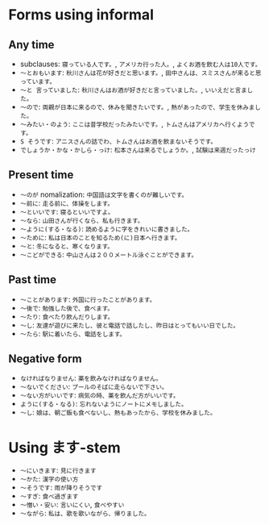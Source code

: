 # Forms using informal

## Any time

* subclauses: `寝っている⼈です。`, `アメリカ行った人。`, `よくお酒を飲む⼈は10⼈です。`
* `～とおもいます`: `秋川さんは花が好きだと思います。`, `⽥中さんは、スミスさんが来ると思っています。`
* `～と ⾔っていました`: `秋川さんはお酒が好きだと⾔っていました。`, `いいえだと⾔ました。`
* `～ので`: `両親が⽇本に来るので、休みを聞きたいです。`, `熱があったので、学⽣を休みました。`
* `～みたい・のよう`: `ここは昔学校だったみたいです。`, `トムさんはアメリカへ⾏くようです。`
* `S そうです`: `アニスさんの話でわ、トムさんはお酒を飲まないそうです。`
* `でしょうか・かな・かしら・っけ`: `松本さんは来るでしょうか。`, `試験は来週だったっけ`

## Present time

* `～のが` nomalization: `中国語は⽂字を書くのが難しいです。`
* `～前に`: `走る前に、体操をします。`
* `～といいです`: `寝るといいですよ。`
* `～なら`: `⼭⽥さんが⾏くなら、私も⾏きます。`
* `～ように(する・なる)`: `読めるように字をきれいに書きました。`
* `～ために`: `私は⽇本のことを知るため(に)⽇本へ⾏きます。`
* `～と`: `冬になると、寒くなります。`
* `～こどができる`: `中⼭さんは２００メートル泳ぐことができます。`

## Past time

* `～ことがあります`: `外国に行ったことがあります。`
* `～後で`: `勉強した後で、⾷べます。`
* `～たり`: `⾷べたり飲んだりします。`
* `～し`: `友達が遊びに来たし、彼と電話で話したし、昨⽇はとってもいい⽇でした。`
* `～たら`: `駅に着いたら、電話をします。`

## Negative form

* `なければなりません`: `薬を飲みなければなりません。`
* `～ないでください`: `プールのそばに⾛らないで下さい。`
* `～ない方がいいです`: `病気の時、薬を飲んだ⽅がいいです。`
* `ように(する・なる)`: `忘れないようにノートにメモしました。`
* `～し`: `娘は、朝ご飯も⾷べないし、熱もあったから、学校を休みました。`

# Using ます-stem

* `～にいきます`: `見に行きます`
* `～かた`: `漢字の使い方`
* `～そうです`: `雨が降りそうです`
* `～すぎ`: `食べ過ぎます`
* `～憎い・安い`: `言いにくい`, `食べやすい`
* `～ながら`: `私は、歌を歌いながら、帰りました。`
